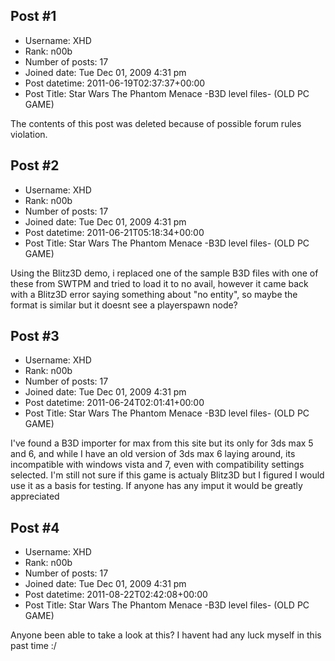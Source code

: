 ## Post #1
- Username: XHD
- Rank: n00b
- Number of posts: 17
- Joined date: Tue Dec 01, 2009 4:31 pm
- Post datetime: 2011-06-19T02:37:37+00:00
- Post Title: Star Wars The Phantom Menace -B3D level files- (OLD PC GAME)

The contents of this post was deleted because of possible forum rules violation.
## Post #2
- Username: XHD
- Rank: n00b
- Number of posts: 17
- Joined date: Tue Dec 01, 2009 4:31 pm
- Post datetime: 2011-06-21T05:18:34+00:00
- Post Title: Star Wars The Phantom Menace -B3D level files- (OLD PC GAME)

Using the Blitz3D demo, i replaced one of the sample B3D files with one of these from SWTPM and tried to load it to no avail, however it came back with a Blitz3D error saying something about "no entity", so maybe the format is similar but it doesnt see a playerspawn node?
## Post #3
- Username: XHD
- Rank: n00b
- Number of posts: 17
- Joined date: Tue Dec 01, 2009 4:31 pm
- Post datetime: 2011-06-24T02:01:41+00:00
- Post Title: Star Wars The Phantom Menace -B3D level files- (OLD PC GAME)

I've found a B3D importer for max from this site but its only for 3ds max 5 and 6, and while I have an old version of 3ds max 6 laying around, its incompatible with windows vista and 7, even with compatibility settings selected. I'm still not sure if this game is actualy Blitz3D but I figured I would use it as a basis for testing. If anyone has any imput it would be greatly appreciated
## Post #4
- Username: XHD
- Rank: n00b
- Number of posts: 17
- Joined date: Tue Dec 01, 2009 4:31 pm
- Post datetime: 2011-08-22T02:42:08+00:00
- Post Title: Star Wars The Phantom Menace -B3D level files- (OLD PC GAME)

Anyone been able to take a look at this? I havent had any luck myself in this past time :/
